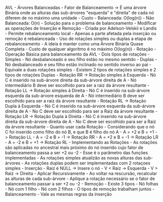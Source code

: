  AVL
     - Árvores Balanceadas
         - Fator de Balanceamento -> É uma árvore Binária onde as alturas das
             sub-árvores "esquerda" e "direita" de cada nó diferem de no máximo uma unidade
         - Custo
             - Balanceada: O(log(n))
             - Não Balanceada: O(n)
         - Solução para o problema de balanceamento
             - Modificar as operações de Inserção e Remoção
     - Criada por Adelson-Velskii e Landis
     - Permite rebalanceamento local
         - Apenas a parte afetada pela inserção ou remoção é rebalanceada
         - Uso de rotações simples ou duplas a etapa de rebalanceamento
     - A ideia é manter como uma Árvore Binária Quase Completa
         - Custo de qualquer algoritmo é no máximo O(log(n))
     - Rotação
         - Operação Básica para balanceamento da AVL
         - Dois tipos de rotações
             - Simples
                 - Nó desbalanceado e seu filho estão no mesmo sentido
             - Duplas
                 - Nó desbalanceado e seu filho estão inclinado no sentido
                     inverso ao pai
                 - Equivale a duas rotações simples
         - Existem 2 tipos de rotações simples e 2 tipos de rotações Duplas
             - Rotação RR -> Rotação simples à Esquerda
                 - Nó C é inserido na sub-árvore direita da sub-árvore
                     direita de A
                 - Nó intermediário B deve ser escolhido para ser a raiz da
                     árvore resultante
             - Rotação LL -> Rotação simples à Direita
                 - Nó C é inserido na sub-árvore esquerda da sub-árvore
                     esquerda de A
                 - Nó intermediário B deve ser escolhido para ser a raiz da
                     árvore resultante
             - Rotação RL -> Rotação Dupla à Esquerda
                 - Nó C é inserido na sub-árvore esquerda da sub-árvore
                     direita de A
                 - No C deve ser escolhido para ser a Raiz da árvore
                     resultante
             - Rotação LR -> Rotação Dupla à Direita
                 - Nó C é inserido na sub-árvore direita da sub-árvore
                     direita de A
                 - No C deve ser escolhido para ser a Raiz da árvore
                     resultante
         - Quanto usar cada Rotação
             - Considerando que o nó C foi inserido como filho do nó B,
                 e que B é filho do nó A
                 - A = +2 e B = +1 -> Rotação LL
                 - A = -2 e B = -1 -> Rotação RR
                 - A = +2 e B = -1 -> Rotação LR
                 - A = -2 e B = +1 -> Rotação RL
         - Implementando as Rotações
             - As rotações são aplicadas no ancestral mais próximo do nó
                 inserido cujo fator de balanceamento passa a ser +2 ou -2
             - Esse é o parâmetro das funções implementadas
             - As rotações simples atualizão as novas alturas das sub-árvores
             - As rotações duplas podem ser implementadas com 2 rotaçoes
                 simples
     - Inserção
         - Raiz é NULL -> Insere o nó
         - V < Raiz -> Esquerda
         - V > Raiz -> Direita
         - Aplicar Recursivamente
         - Ao voltar na rescursão, recalcular as alturas de cada sub-árvore
         - Aplique a rotação necessário se o fator de balanceamento passar
             a ser +2 ou -2
     - Remoção
         - Existe 3 tipos
             - Nó folhas
             - Nó com 1 filho
             - Nó com 2 filhos
         - O tipos de remoção trabalham juntos
         - Balanceamento
             - Vale as mesmas regras da inserção
